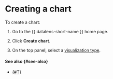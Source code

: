 # Creating a chart

To create a chart:



1. Go to the {{ datalens-short-name }} home page.
1. Click **Create chart**.




1. On the top panel, select a [visualization type](../../visualization-ref/index.md).

#### See also {#see-also}

* [{#T}](../../concepts/chart/index.md)
